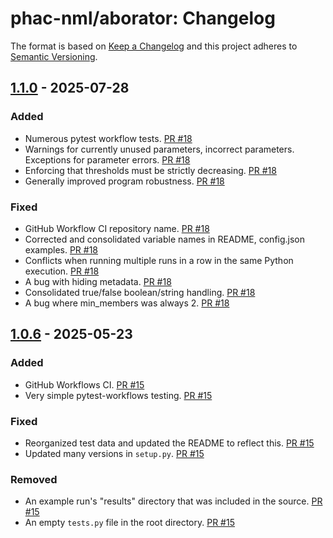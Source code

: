# phac-nml/aborator: Changelog

The format is based on [Keep a Changelog](https://keepachangelog.com/en/1.0.0/)
and this project adheres to [Semantic Versioning](https://semver.org/spec/v2.0.0.html).

## [1.1.0] - 2025-07-28

### Added
- Numerous pytest workflow tests. [PR #18](https://github.com/phac-nml/arborator/pull/18)
- Warnings for currently unused parameters, incorrect parameters. Exceptions for parameter errors. [PR #18](https://github.com/phac-nml/arborator/pull/18)
- Enforcing that thresholds must be strictly decreasing. [PR #18](https://github.com/phac-nml/arborator/pull/18)
- Generally improved program robustness. [PR #18](https://github.com/phac-nml/arborator/pull/18)

### Fixed
- GitHub Workflow CI repository name. [PR #18](https://github.com/phac-nml/arborator/pull/18)
- Corrected and consolidated variable names in README, config.json examples. [PR #18](https://github.com/phac-nml/arborator/pull/18)
- Conflicts when running multiple runs in a row in the same Python execution. [PR #18](https://github.com/phac-nml/arborator/pull/18)
- A bug with hiding metadata. [PR #18](https://github.com/phac-nml/arborator/pull/18)
- Consolidated true/false boolean/string handling. [PR #18](https://github.com/phac-nml/arborator/pull/18)
- A bug where min_members was always 2. [PR #18](https://github.com/phac-nml/arborator/pull/18)

## [1.0.6] - 2025-05-23

### Added
- GitHub Workflows CI. [PR #15](https://github.com/phac-nml/arborator/pull/15)
- Very simple pytest-workflows testing. [PR #15](https://github.com/phac-nml/arborator/pull/15)

### Fixed
- Reorganized test data and updated the README to reflect this. [PR #15](https://github.com/phac-nml/arborator/pull/15)
- Updated many versions in `setup.py`. [PR #15](https://github.com/phac-nml/arborator/pull/15)

### Removed
- An example run's "results" directory that was included in the source. [PR #15](https://github.com/phac-nml/arborator/pull/15)
- An empty `tests.py` file in the root directory. [PR #15](https://github.com/phac-nml/arborator/pull/15)

[1.0.6]: https://github.com/phac-nml/arborator/releases/tag/1.0.6
[1.1.0]: https://github.com/phac-nml/arborator/releases/tag/1.1.0
